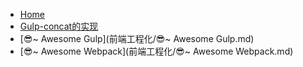 - [Home](/前端工程化/)
- [Gulp-concat的实现](前端工程化/Gulp-concat的实现.md)
- [😎~ Awesome Gulp](前端工程化/😎~ Awesome Gulp.md)
- [😎~ Awesome Webpack](前端工程化/😎~ Awesome Webpack.md)
